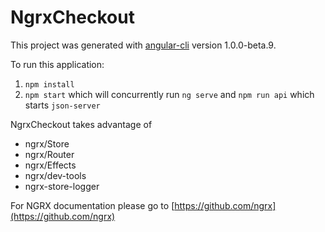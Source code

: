 # NgrxCheckout

This project was generated with [angular-cli](https://github.com/angular/angular-cli) version 1.0.0-beta.9.

To run this application:
 1. `npm install`
 2. `npm start` which will concurrently run `ng serve` and `npm run api` which starts `json-server`


NgrxCheckout takes advantage of 
* ngrx/Store
* ngrx/Router
* ngrx/Effects
* ngrx/dev-tools
* ngrx-store-logger

For NGRX documentation please go to [https://github.com/ngrx](https://github.com/ngrx)


